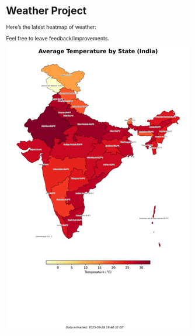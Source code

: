 # Weather Project

Here’s the latest heatmap of weather:

Feel free to leave feedback/improvements.

![India Heatmap](docs/assets/india_heatmap.png?v=D941DA)
